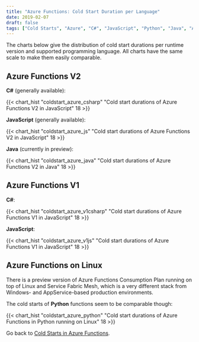 ```yaml
---
title: "Azure Functions: Cold Start Duration per Language"
date: 2019-02-07
draft: false
tags: ["Cold Starts", "Azure", "C#", "JavaScript", "Python", "Java", "Azure Functions"]
---
```


The charts below give the distribution of cold start durations per runtime version and supported programming language. All charts have the same scale to make them easily comparable.

## Azure Functions V2

**C#** (generally available):

{{< chart_hist 
     "coldstart_azure_csharp" 
     "Cold start durations of Azure Functions V2 in JavaScript" 
     18 >}}

**JavaScript** (generally available):

{{< chart_hist 
     "coldstart_azure_js" 
     "Cold start durations of Azure Functions V2 in JavaScript" 
     18 >}}

**Java** (currently in preview):

{{< chart_hist 
     "coldstart_azure_java" 
     "Cold start durations of Azure Functions V2 in Java" 
     18 >}}

## Azure Functions V1

**C#**:

{{< chart_hist 
     "coldstart_azure_v1csharp" 
     "Cold start durations of Azure Functions V1 in JavaScript" 
     18 >}}

**JavaScript**:

{{< chart_hist 
     "coldstart_azure_v1js" 
     "Cold start durations of Azure Functions V1 in JavaScript" 
     18 >}}

## Azure Functions on Linux

There is a preview version of Azure Functions Consumption Plan running on top of Linux and Service Fabric Mesh, which is a very different stack from Windows- and AppService-based production environments.

The cold starts of **Python** functions seem to be comparable though:

{{< chart_hist 
     "coldstart_azure_python" 
     "Cold start durations of Azure Functions in Python running on Linux"
     18 >}}

Go back to [Cold Starts in Azure Functions](/coldstarts/azure/).